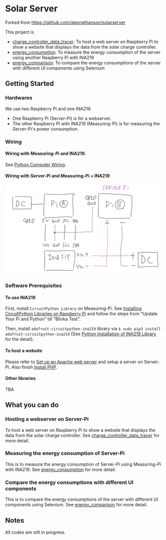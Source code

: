 # Solar Server
Forked from https://github.com/alexnathanson/solarserver

This project is 
- [charge_controller_data_tracer](https://github.com/IDMNYU/solarserver/tree/master/charge_controller_data_tracer): To host a web server on Raspberry Pi to show a website that displays the data from the solar charge controller.
- [energy_consumption](https://github.com/IDMNYU/solarserver/tree/master/energy_consumption): To measure the energy consumption of the server using another Raspberry Pi with INA219
- [energy_comparison](https://github.com/IDMNYU/solarserver/tree/master/energy_comparison): To compare the energy consumptions of the server with different UI components using Selenium

## Getting Started
### Hardwares
We use two Raspberry Pi and one INA219.
- One Raspberry Pi (Server-Pi) is for a webserver.
- The other Raspberry Pi with INA219 (Measuring-Pi) is for measuring the Server-Pi's power consumption.

### Wiring
#### Wiring with Measuring-Pi and INA219.
See [Python Computer Wiring](https://learn.adafruit.com/adafruit-ina219-current-sensor-breakout/python-circuitpython).

#### Wiring with Server-Pi and Measuring-Pi + INA219
![Wiring with Server-Pi and Measuring-Pi + INA219](https://github.com/IDMNYU/solarserver/blob/master/images/wiring.png)

### Software Prerequisites
#### To use INA219
First, install `CircuitPython Library` on Measuring-Pi. See [Installing CircuitPython Libraries on Raspberry Pi](https://learn.adafruit.com/circuitpython-on-raspberrypi-linux/installing-circuitpython-on-raspberry-pi) and follow the steps from "Update Your Pi and Python" till "Blinka Test".

Then, install `adafruit-circuitpython-ina219` library via `$ sudo pip3 install adafruit-circuitpython-ina219` (See [Python Installation of INA219 Library](https://learn.adafruit.com/adafruit-ina219-current-sensor-breakout/python-circuitpython#python-installation-of-ina219-library-7-6) for the detail).

#### To host a website
Please refer to [Set up an Apache web server](https://projects.raspberrypi.org/en/projects/lamp-web-server-with-wordpress/2) and setup a server on Server-Pi. Also finish [Install PHP](https://projects.raspberrypi.org/en/projects/lamp-web-server-with-wordpress/3).

#### Other libraries
TBA


## What you can do
### Hosting a webserver on Server-Pi
To host a web server on Raspberry Pi to show a website that displays the data from the solar charge controller. See [charge_controller_data_tracer](https://github.com/IDMNYU/solarserver/tree/master/charge_controller_data_tracer) for more detail.

### Measuring the energy consumption of Server-Pi
This is to measure the energy consumption of Server-Pi using Measuring-Pi with INA219. See [energy_consumption](https://github.com/IDMNYU/solarserver/tree/master/energy_consumption) for more detail.

### Compare the energy consumptions with different UI components
This is to compare the energy consumptions of the server with different UI components using Selenium. See [energy_comparison](https://github.com/IDMNYU/solarserver/tree/master/energy_comparison) for more detail.


## Notes
All codes are still in progress.

